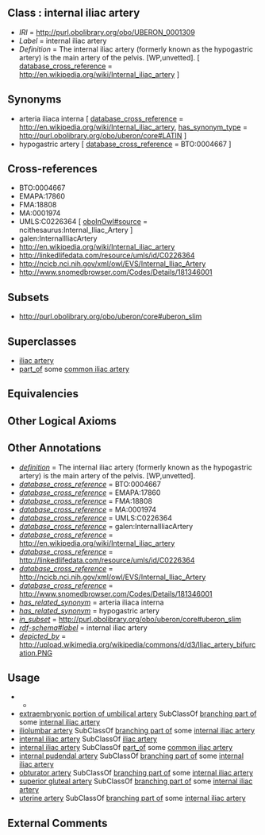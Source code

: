 
## Class : internal iliac artery

 * *IRI* = http://purl.obolibrary.org/obo/UBERON_0001309
 * *Label* = internal iliac artery
 * *Definition* = The internal iliac artery (formerly known as the hypogastric artery) is the main artery of the pelvis. [WP,unvetted]. [ [database_cross_reference](../../ef/oboInOwl#hasDbXref.md) = http://en.wikipedia.org/wiki/Internal_iliac_artery ]

## Synonyms

 * arteria iliaca interna [ [database_cross_reference](../../ef/oboInOwl#hasDbXref.md) = http://en.wikipedia.org/wiki/Internal_iliac_artery, [has_synonym_type](../../pe/oboInOwl#hasSynonymType.md) = http://purl.obolibrary.org/obo/uberon/core#LATIN ]
 * hypogastric artery [ [database_cross_reference](../../ef/oboInOwl#hasDbXref.md) = BTO:0004667 ]

## Cross-references

 * BTO:0004667
 * EMAPA:17860
 * FMA:18808
 * MA:0001974
 * UMLS:C0226364 [ [oboInOwl#source](../../ce/oboInOwl#source.md) = ncithesaurus:Internal_Iliac_Artery ]
 * galen:InternalIliacArtery
 * http://en.wikipedia.org/wiki/Internal_iliac_artery
 * http://linkedlifedata.com/resource/umls/id/C0226364
 * http://ncicb.nci.nih.gov/xml/owl/EVS/Internal_Iliac_Artery
 * http://www.snomedbrowser.com/Codes/Details/181346001

## Subsets

 * http://purl.obolibrary.org/obo/uberon/core#uberon_slim

## Superclasses

 * [iliac artery](../../UBERON/09/UBERON_0005609.md)
 * [part_of](../../BFO/50/BFO_0000050.md) some [common iliac artery](../../UBERON/91/UBERON_0001191.md)

## Equivalencies


## Other Logical Axioms


## Other Annotations

 * *[definition](../../IAO/15/IAO_0000115.md)* = The internal iliac artery (formerly known as the hypogastric artery) is the main artery of the pelvis. [WP,unvetted].
 * *[database_cross_reference](../../ef/oboInOwl#hasDbXref.md)* = BTO:0004667
 * *[database_cross_reference](../../ef/oboInOwl#hasDbXref.md)* = EMAPA:17860
 * *[database_cross_reference](../../ef/oboInOwl#hasDbXref.md)* = FMA:18808
 * *[database_cross_reference](../../ef/oboInOwl#hasDbXref.md)* = MA:0001974
 * *[database_cross_reference](../../ef/oboInOwl#hasDbXref.md)* = UMLS:C0226364
 * *[database_cross_reference](../../ef/oboInOwl#hasDbXref.md)* = galen:InternalIliacArtery
 * *[database_cross_reference](../../ef/oboInOwl#hasDbXref.md)* = http://en.wikipedia.org/wiki/Internal_iliac_artery
 * *[database_cross_reference](../../ef/oboInOwl#hasDbXref.md)* = http://linkedlifedata.com/resource/umls/id/C0226364
 * *[database_cross_reference](../../ef/oboInOwl#hasDbXref.md)* = http://ncicb.nci.nih.gov/xml/owl/EVS/Internal_Iliac_Artery
 * *[database_cross_reference](../../ef/oboInOwl#hasDbXref.md)* = http://www.snomedbrowser.com/Codes/Details/181346001
 * *[has_related_synonym](../../ym/oboInOwl#hasRelatedSynonym.md)* = arteria iliaca interna
 * *[has_related_synonym](../../ym/oboInOwl#hasRelatedSynonym.md)* = hypogastric artery
 * *[in_subset](../../et/oboInOwl#inSubset.md)* = http://purl.obolibrary.org/obo/uberon/core#uberon_slim
 * *[rdf-schema#label](../../el/rdf-schema#label.md)* = internal iliac artery
 * *[depicted_by](../../depicted/by/depicted_by.md)* = http://upload.wikimedia.org/wikipedia/commons/d/d3/Iliac_artery_bifurcation.PNG

## Usage

 * -
 * [extraembryonic portion of umbilical artery](../../UBERON/93/UBERON_0011693.md) SubClassOf [branching part of](../../RO/80/RO_0002380.md) some [internal iliac artery](../../UBERON/09/UBERON_0001309.md)
 * [iliolumbar artery](../../UBERON/13/UBERON_0001313.md) SubClassOf [branching part of](../../RO/80/RO_0002380.md) some [internal iliac artery](../../UBERON/09/UBERON_0001309.md)
 * [internal iliac artery](../../UBERON/09/UBERON_0001309.md) SubClassOf [iliac artery](../../UBERON/09/UBERON_0005609.md)
 * [internal iliac artery](../../UBERON/09/UBERON_0001309.md) SubClassOf [part_of](../../BFO/50/BFO_0000050.md) some [common iliac artery](../../UBERON/91/UBERON_0001191.md)
 * [internal pudendal artery](../../UBERON/15/UBERON_0007315.md) SubClassOf [branching part of](../../RO/80/RO_0002380.md) some [internal iliac artery](../../UBERON/09/UBERON_0001309.md)
 * [obturator artery](../../UBERON/14/UBERON_0001314.md) SubClassOf [branching part of](../../RO/80/RO_0002380.md) some [internal iliac artery](../../UBERON/09/UBERON_0001309.md)
 * [superior gluteal artery](../../UBERON/15/UBERON_0001315.md) SubClassOf [branching part of](../../RO/80/RO_0002380.md) some [internal iliac artery](../../UBERON/09/UBERON_0001309.md)
 * [uterine artery](../../UBERON/93/UBERON_0002493.md) SubClassOf [branching part of](../../RO/80/RO_0002380.md) some [internal iliac artery](../../UBERON/09/UBERON_0001309.md)

## External Comments

